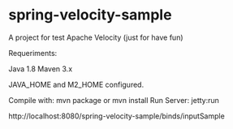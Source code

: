 # spring-velocity-sample
A project for test Apache Velocity (just for have fun)

Requeriments:

Java 1.8
Maven 3.x

JAVA_HOME and M2_HOME configured.

Compile with: mvn package or mvn install
Run Server: jetty:run

http://localhost:8080/spring-velocity-sample/binds/inputSample

